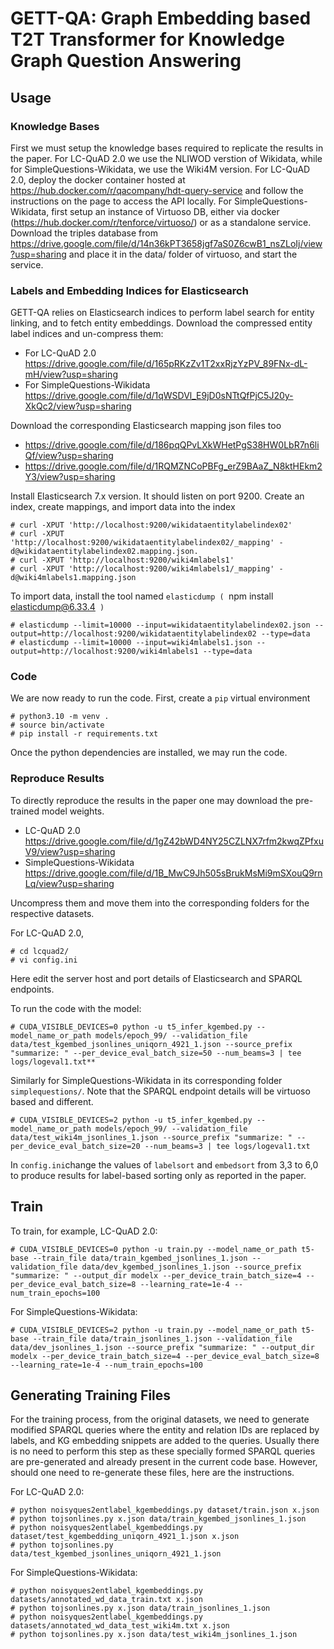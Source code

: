 
# GETT-QA: Graph Embedding based T2T Transformer for Knowledge Graph Question Answering



## Usage

### Knowledge Bases

First we must setup the knowledge bases required to replicate the results in the paper. For LC-QuAD 2.0 we use the NLIWOD verstion of Wikidata, while for SimpleQuestions-Wikidata, we use the Wiki4M version. For LC-QuAD 2.0, deploy the docker container hosted at https://hub.docker.com/r/qacompany/hdt-query-service and follow the instructions on the page to access the API locally. For SimpleQuestions-Wikidata, first setup an instance of Virtuoso DB, either via docker (https://hub.docker.com/r/tenforce/virtuoso/) or as a standalone service. Download the triples database from https://drive.google.com/file/d/14n36kPT3658jgf7aS0Z6cwB1_nsZLoIj/view?usp=sharing and place it in the data/ folder of virtuoso, and start the service.

### Labels and Embedding Indices for Elasticsearch

GETT-QA relies on Elasticsearch indices to perform label search for entity linking, and to fetch entity embeddings. Download the compressed entity label indices and un-compress them:

* For LC-QuAD 2.0 https://drive.google.com/file/d/165pRKzZv1T2xxRjzYzPV_89FNx-dL-mH/view?usp=sharing
* For SimpleQuestions-Wikidata https://drive.google.com/file/d/1qWSDVl_E9jD0sNTtQfPjC5J20y-XkQc2/view?usp=sharing

Download the corresponding Elasticsearch mapping json files too

* https://drive.google.com/file/d/186pqQPvLXkWHetPgS38HW0LbR7n6liQf/view?usp=sharing
* https://drive.google.com/file/d/1RQMZNCoPBFg_erZ9BAaZ_N8ktHEkm2Y3/view?usp=sharing

Install Elasticsearch 7.x version. It should listen on port 9200. 
Create an index, create mappings, and import data into the index

```
# curl -XPUT 'http://localhost:9200/wikidataentitylabelindex02'
# curl -XPUT 'http://localhost:9200/wikidataentitylabelindex02/_mapping' -d@wikidataentitylabelindex02.mapping.json.
# curl -XPUT 'http://localhost:9200/wiki4mlabels1'
# curl -XPUT 'http://localhost:9200/wiki4mlabels1/_mapping' -d@wiki4mlabels1.mapping.json
```
To import data, install the tool named `elasticdump ( `npm install elasticdump@6.33.4` )` 

```
# elasticdump --limit=10000 --input=wikidataentitylabelindex02.json --output=http://localhost:9200/wikidataentitylabelindex02 --type=data
# elasticdump --limit=10000 --input=wiki4mlabels1.json --output=http://localhost:9200/wiki4mlabels1 --type=data
```

### Code

We are now ready to run the code. First, create a `pip` virtual environment

```
# python3.10 -m venv .
# source bin/activate
# pip install -r requirements.txt
```
Once the python dependencies are installed, we may run the code.

### Reproduce Results

To directly reproduce the results in the paper one may download the pre-trained model weights.
* LC-QuAD 2.0 https://drive.google.com/file/d/1gZ42bWD4NY25CZLNX7rfm2kwqZPfxuV9/view?usp=sharing
* SimpleQuestions-Wikidata https://drive.google.com/file/d/1B_MwC9Jh505sBrukMsMi9mSXouQ9rnLq/view?usp=sharing

Uncompress them and move them into the corresponding folders for the respective datasets.

For LC-QuAD 2.0, 
```
# cd lcquad2/
# vi config.ini
```
Here edit the server host and port details of Elasticsearch and SPARQL endpoints. 

To run the code with the model:

```
# CUDA_VISIBLE_DEVICES=0 python -u t5_infer_kgembed.py --model_name_or_path models/epoch_99/ --validation_file data/test_kgembed_jsonlines_uniqorn_4921_1.json --source_prefix "summarize: " --per_device_eval_batch_size=50 --num_beams=3 | tee logs/logeval1.txt**
```
Similarly for SimpleQuestions-Wikidata in its corresponding folder `simplequestions/`. Note that the SPARQL endpoint details will be virtuoso based and different.

```
# CUDA_VISIBLE_DEVICES=2 python -u t5_infer_kgembed.py --model_name_or_path models/epoch_99/ --validation_file data/test_wiki4m_jsonlines_1.json --source_prefix "summarize: " --per_device_eval_batch_size=20 --num_beams=3 | tee logs/logeval1.txt
```
In `config.ini`change the values of `labelsort` and `embedsort` from 3,3 to 6,0 to produce results for label-based sorting only as reported in the paper.

## Train

To train, for example, LC-QuAD 2.0:

```
# CUDA_VISIBLE_DEVICES=0 python -u train.py --model_name_or_path t5-base --train_file data/train_kgembed_jsonlines_1.json --validation_file data/dev_kgembed_jsonlines_1.json --source_prefix "summarize: " --output_dir modelx --per_device_train_batch_size=4 --per_device_eval_batch_size=8 --learning_rate=1e-4 --num_train_epochs=100
```

For SimpleQuestions-Wikidata:

```
# CUDA_VISIBLE_DEVICES=2 python -u train.py --model_name_or_path t5-base --train_file data/train_jsonlines_1.json --validation_file data/dev_jsonlines_1.json --source_prefix "summarize: " --output_dir modelx --per_device_train_batch_size=4 --per_device_eval_batch_size=8 --learning_rate=1e-4 --num_train_epochs=100
```

##  Generating Training Files
For the training process, from the original datasets, we need to generate modified SPARQL queries where the entity and relation IDs are replaced by labels, and KG embedding snippets are added to the queries.  Usually there is no need to perform this step as these specially formed SPARQL queries are pre-generated and already present in the current code base. However, should one need to re-generate these files, here are the instructions.

For LC-QuAD 2.0:

```
# python noisyques2entlabel_kgembeddings.py dataset/train.json x.json
# python tojsonlines.py x.json data/train_kgembed_jsonlines_1.json
# python noisyques2entlabel_kgembeddings.py dataset/test_kgembedding_uniqorn_4921_1.json x.json
# python tojsonlines.py data/test_kgembed_jsonlines_uniqorn_4921_1.json
```
For SimpleQuestions-Wikidata:

```
# python noisyques2entlabel_kgembeddings.py datasets/annotated_wd_data_train.txt x.json
# python tojsonlines.py x.json data/train_jsonlines_1.json
# python noisyques2entlabel_kgembeddings.py datasets/annotated_wd_data_test_wiki4m.txt x.json
# python tojsonlines.py x.json data/test_wiki4m_jsonlines_1.json
```



